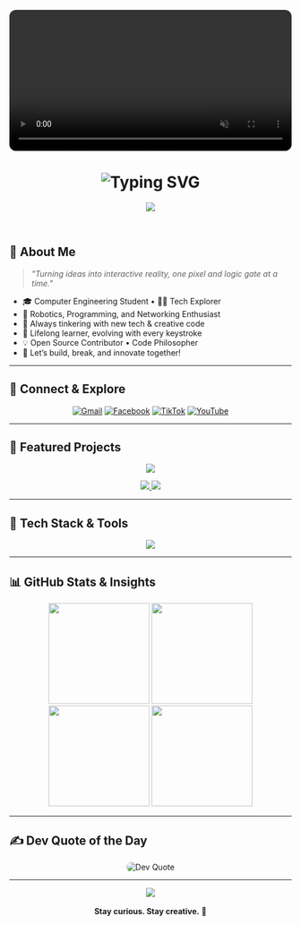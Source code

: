 <!-- 🌌️ MODERNIZED & AESTHETIC GITHUB README for Siddhant Timalsina ✨️🌌 -->
<!-- Designed and enhanced by Copilot + ChatGPT, 2025 -->

<!-- Hacker intro video at top (optional: upload video) -->
<p align="center">
  <video width="100%" height="auto" autoplay muted loop style="border-radius: 12px; max-width: 720px;">
    <source src="YOUR_HACKER_VIDEO.mp4" type="video/mp4">
    Your browser does not support the video tag.
  </video>
</p>

<!-- Typing SVG Header Modernized -->
<h1 align="center">
  <img src="https://readme-typing-svg.demolab.com?font=JetBrains+Mono&pause=1000&color=58A6FF&center=true&vCenter=true&repeat=true&width=550&lines=Hi%2C+I'm+Siddhant+Timalsina!;Tech+Alchemist+%F0%9F%94%AE+in+training...;Breaking+%26+Building+since+Day+1%F0%9F%9A%80;Exploring+Code+%E2%80%A2+Creating+Magic" alt="Typing SVG" />
</h1>

<!-- Sleek Header Capsule -->
<p align="center">
  <img src="https://capsule-render.vercel.app/api?type=rounded&color=58A6FF&height=160&section=header&text=Welcome%20to%20My%20Digital%20Lab&fontSize=30&fontAlign=50&fontColor=ffffff&animation=fadeIn" />
</p>

<br />

<!-- About Me -->
## 🌟 About Me

> *"Turning ideas into interactive reality, one pixel and logic gate at a time."*

- 🎓 Computer Engineering Student • 🧑‍🔬 Tech Explorer  
- 🤖 Robotics, Programming, and Networking Enthusiast  
- 🔭 Always tinkering with new tech & creative code  
- 🌱 Lifelong learner, evolving with every keystroke  
- 💡 Open Source Contributor • Code Philosopher  
- 🚀 Let’s build, break, and innovate together!  

---

## 🔗 Connect & Explore

<p align="center">
  <a href="mailto:siddhanttimalsina10@gmail.com"><img src="https://img.icons8.com/fluency/48/gmail-new.png" title="Gmail"/></a>
  <a href="https://facebook.com/Siddhant.Timalsina.92"><img src="https://img.icons8.com/fluency/48/facebook-new.png" title="Facebook"/></a>
  <a href="https://tiktok.com/@sid__ant"><img src="https://img.icons8.com/fluency/48/tiktok.png" title="TikTok"/></a>
  <a href="https://youtube.com/@FEELTHEMUSICSID"><img src="https://img.icons8.com/fluency/48/youtube-play.png" title="YouTube"/></a>
</p>

---

## 💼 Featured Projects

<p align="center">
  <img src="https://github-readme-activity-graph.vercel.app/graph?username=ANONYMOUS-SIDD&theme=tokyo-night&bg_color=1a1b27&hide_border=true" />
</p>

<div align="center">
  <a href="https://github.com/ANONYMOUS-SIDD/your-cool-project">
    <img src="https://github-readme-stats.vercel.app/api/pin/?username=ANONYMOUS-SIDD&repo=your-cool-project&theme=tokyonight&hide_border=true" />
  </a>
  <a href="https://github.com/ANONYMOUS-SIDD/another-amazing-repo">
    <img src="https://github-readme-stats.vercel.app/api/pin/?username=ANONYMOUS-SIDD&repo=another-amazing-repo&theme=tokyonight&hide_border=true" />
  </a>
</div>

---

## 🚀 Tech Stack & Tools

<p align="center">
  <img src="https://skillicons.dev/icons?i=python,cpp,c,go,js,html,flutter,firebase,linux,git,github,raylib,apache,canva,figma,vscode,arduino"/>
</p>

---

## 📊 GitHub Stats & Insights

<div align="center">
  <img src="https://github-readme-stats.vercel.app/api?username=ANONYMOUS-SIDD&show_icons=true&count_private=true&theme=tokyonight&hide_border=true" height="180"/>
  <img src="https://streak-stats.demolab.com?user=ANONYMOUS-SIDD&theme=tokyonight&hide_border=true" height="180"/>
  <img src="https://github-readme-stats.vercel.app/api/top-langs/?username=ANONYMOUS-SIDD&layout=compact&theme=tokyonight&hide_border=true" height="180"/>
  <img src="https://github-contributor-stats.vercel.app/api?username=ANONYMOUS-SIDD&limit=5&theme=tokyonight&combine_all_yearly_contributions=true" height="180"/>
</div>

---

## ✍️ Dev Quote of the Day

<div align="center">
  <img src="https://quotes-github-readme.vercel.app/api?type=vetical&theme=tokyonight" alt="Dev Quote" style="border-radius: 12px;"/>
</div>

---

<div align="center">
  <img src="https://capsule-render.vercel.app/api?type=rounded&color=14e5e7&height=160&section=footer&text=Happy%20Coding%20%F0%9F%9A%80&fontSize=28&fontColor=ffffff&animation=fadeIn"/>
  <br /><br />
  <strong>Stay curious. Stay creative.</strong> 🌟
</div>

